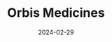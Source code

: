 ---  
layout: startup_page  
title: "Orbis Medicines"  
id: "orbismedicines.com"  
permalink: "/orbismedicinesorbismedicines.com02292024/"  
website: "https://www.orbismedicines.com/"  
funding_round: "Seed"  
funding_amount: "€26M"  
investors: "Novo Holdings, Forbion"  
about: "Orbis Medicines is a biotechnology company focused on developing oral macrocycle drugs. Their nGen platform uses high-throughput chemical synthesis and machine learning to create 'nCycles,' orally bioavailable macrocycles targeting a wide range of diseases and previously unreachable molecular targets."  
markets: "Biotechnology, Pharmaceuticals, Therapeutics, Health Care, Medical"  
hq: "Copenhagen, Denmark"  
founded_year: "2021"  
linkedin: "https://www.linkedin.com/company/orbismedicines/"  
twitter: ""  
instagram: ""  
facebook: ""  
crunchbase: "https://www.crunchbase.com/organization/orbis-medicines"  
pitchbook: ""  

date_display: "29-Feb-2024"  
date: "2024-02-29"

# SEO Optimization  
meta_title: "Orbis Medicines - Seed Funding (€26M)"  
meta_description: "Orbis Medicines, Orbis Medicines is a biotechnology company focused on developing oral macrocycle drugs. Their nGen platform uses high-throughput chemical synthesis an..."  
meta_keywords: "Orbis Medicines, Biotechnology, Pharmaceuticals, Therapeutics, Health Care, Medical, Seed funding"  
canonical_url: "https://startup.projectstartups.com/orbismedicinesorbismedicines.com02292024/"  
---